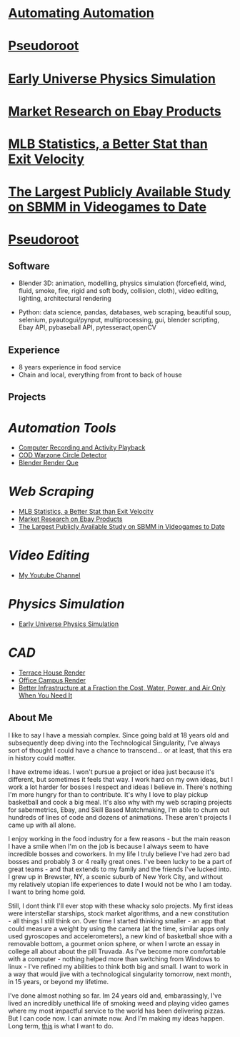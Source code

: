 # [Automating Automation](https://github.com/kelmensonj/Computer-Recording-and-Activity-Playback)

# [Pseudoroot](https://github.com/kelmensonj/Pseudoroot)

# [Early Universe Physics Simulation](https://github.com/kelmensonj/Newtownian-Physics-Engine)

# [Market Research on Ebay Products](https://github.com/kelmensonj/UPC-s-and-the-Ebay-API-for-a-Million-Dollar-Heist)

# [MLB Statistics, a Better Stat than Exit Velocity](https://github.com/kelmensonj/Pybaseball-Pandas-and-Python-for-DIY-Sabermetrics/blob/master/pybaseballPandasPython)

# [The Largest Publicly Available Study on SBMM in Videogames to Date](https://github.com/kelmensonj/Warzone-SBMM-APP-Much-Improved)

# [Pseudoroot](https://github.com/kelmensonj/Pseudoroot)

## **Software**
* Blender 3D: animation, modelling, physics simulation (forcefield, wind, fluid, smoke, fire, rigid and soft body, collision, cloth), video editing, lighting, architectural rendering

* Python: data science, pandas, databases, web scraping, beautiful soup, selenium, pyautogui/pynput, multiprocessing, gui, blender scripting, Ebay API, pybaseball API, pytesseract,openCV

## **Experience**

* 8 years experience in food service
* Chain and local, everything from front to back of house

## **Projects** ##

# *Automation Tools*
* [Computer Recording and Activity Playback](https://github.com/kelmensonj/Computer-Recording-and-Activity-Playback)
* [COD Warzone Circle Detector](https://github.com/kelmensonj/OCR-Pyautogui-Detect-Storm-Movement-COD-Warzone-TTS)
* [Blender Render Que](https://github.com/kelmensonj/Blender-Render-Que)

# *Web Scraping*
* [MLB Statistics, a Better Stat than Exit Velocity](https://github.com/kelmensonj/Pybaseball-Pandas-and-Python-for-DIY-Sabermetrics/blob/master/pybaseballPandasPython)
* [Market Research on Ebay Products](https://github.com/kelmensonj/UPC-s-and-the-Ebay-API-for-a-Million-Dollar-Heist)
* [The Largest Publicly Available Study on SBMM in Videogames to Date](https://github.com/kelmensonj/COD-Warzone-SBMM-study-using-Python-BS4-Selenium-Pandas)

# *Video Editing*
* [My Youtube Channel](https://www.youtube.com/channel/UC01Ew2iYxMxFOytlZQqhOEg)

# *Physics Simulation*
* [Early Universe Physics Simulation](https://github.com/kelmensonj/Newtownian-Physics-Engine)

# *CAD*
* [Terrace House Render](https://www.youtube.com/watch?v=5Hg9Z5nokfI)
* [Office Campus Render](https://www.youtube.com/watch?v=prYgmhuJHvs)
* [Better Infrastructure at a Fraction the Cost, Water, Power, and Air Only When You Need It](https://www.youtube.com/watch?v=1rEbn-nI0RM)

## About Me

I like to say I have a messiah complex. Since going bald at 18 years old and subsequently deep diving into the Technological Singularity, I've always sort of thought I could have a chance to transcend... or at least, that this era in history could matter.  

I have extreme ideas. I won't pursue a project or idea just because it's different, but sometimes it feels that way. I work hard on my own ideas, but I work a lot harder for bosses I respect and ideas I believe in. There's nothing I'm more hungry for than to contribute. It's why I love to play pickup basketball and cook a big meal. It's also why with my web scraping projects for sabermetrics, Ebay, and Skill Based Matchmaking, I'm able to churn out hundreds of lines of code and dozens of animations. These aren't projects I came up with all alone.

I enjoy working in the food industry for a few reasons - but the main reason I have a smile when I'm on the job is because I always seem to have incredible bosses and coworkers. In my life I truly believe I've had zero bad bosses and probably 3 or 4 really great ones. I've been lucky to be a part of great teams - and that extends to my family and the friends I've lucked into. I grew up in Brewster, NY, a scenic suburb of New York City, and without my relatively utopian life experiences to date I would not be who I am today. I want to bring home gold.

Still, I dont think I'll ever stop with these whacky solo projects. My first ideas were interstellar starships, stock market algorithms, and a new constitution - all things I still think on. Over time I started thinking smaller - an app that could measure a weight by using the camera (at the time, similar apps only used gyroscopes and accelerometers), a new kind of basketball shoe with a removable bottom, a gourmet onion sphere, or when I wrote an essay in college all about about the pill Truvada. As I've become more comfortable with a computer - nothing helped more than switching from Windows to linux - I've refined my abilities to think both big and small. I want to work in a way that would jive with a technological singularity tomorrow, next month, in 15 years, or beyond my lifetime. 

I've done almost nothing so far. Im 24 years old and, embarassingly, I've lived an incredibly unethical life of smoking weed and playing video games where my most impactful service to the world has been delivering pizzas. But I can code now. I can animate now. And I'm making my ideas happen. Long term, [this](https://www.youtube.com/watch?v=Kr8X6mzJpxw) is what I want to do. 
